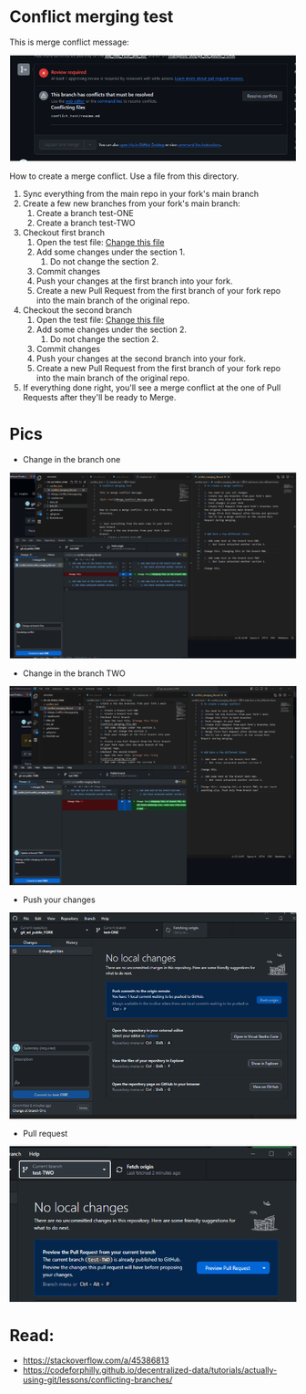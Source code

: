 # Conflict merging test

This is merge conflict message:

![alt text](Merge_Conflict_Message.png)


How to create a merge conflict. Use a file from this directory. 


1. Sync everything from the main repo in your fork's main branch
2. Create a few new branches from your fork's main branch:
   1. Create a branch test-ONE
   2. Create a branch test-TWO
3. Checkout first branch
   1. Open the test file: [Change this file](conflict_merging_file.md)
   2. Add some changes under the section 1.
      1. Do not change the section 2.
   3. Commit changes
   4. Push your changes at the first branch into your fork.
   5. Create a new Pull Request from the first branch of your fork repo into the main branch of the original repo.
4. Checkout the second branch
   1. Open the test file: [Change this file](conflict_merging_file.md)
   2. Add some changes under the section 2.
      1. Do not change the section 2.
   3. Commit changes
   4. Push your changes at the second branch into your fork.
   5. Create a new Pull Request from the first branch of your fork repo into the main branch of the original repo.
5. If everything done right, you'll see a merge conflict at the one of Pull Requests after they'll be ready to Merge.



# Pics

- Change in the branch one

![alt text](branch_one_change.png)

- Change in the branch TWO

![alt text](branch_two_change.png)

- Push your changes

![alt text](PushChanges.png)

- Pull request

![alt text](Pull_Request.png)


# Read:

- https://stackoverflow.com/a/45386813
- https://codeforphilly.github.io/decentralized-data/tutorials/actually-using-git/lessons/conflicting-branches/
